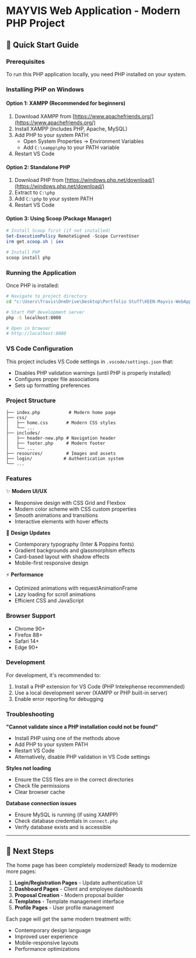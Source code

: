 # MAYVIS Web Application - Modern PHP Project

## 🚀 Quick Start Guide

### Prerequisites
To run this PHP application locally, you need PHP installed on your system.

### Installing PHP on Windows

#### Option 1: XAMPP (Recommended for beginners)
1. Download XAMPP from [https://www.apachefriends.org/](https://www.apachefriends.org/)
2. Install XAMPP (includes PHP, Apache, MySQL)
3. Add PHP to your system PATH:
   - Open System Properties → Environment Variables
   - Add `C:\xampp\php` to your PATH variable
4. Restart VS Code

#### Option 2: Standalone PHP
1. Download PHP from [https://windows.php.net/download/](https://windows.php.net/download/)
2. Extract to `C:\php`
3. Add `C:\php` to your system PATH
4. Restart VS Code

#### Option 3: Using Scoop (Package Manager)
```powershell
# Install Scoop first (if not installed)
Set-ExecutionPolicy RemoteSigned -Scope CurrentUser
irm get.scoop.sh | iex

# Install PHP
scoop install php
```

### Running the Application

Once PHP is installed:

```bash
# Navigate to project directory
cd "c:\Users\Travis\OneDrive\Desktop\Portfolio Stuff\KEEN-Mayvis-WebApp-Capstone-main"

# Start PHP development server
php -S localhost:8000

# Open in browser
# http://localhost:8000
```

### VS Code Configuration

This project includes VS Code settings in `.vscode/settings.json` that:
- Disables PHP validation warnings (until PHP is properly installed)
- Configures proper file associations
- Sets up formatting preferences

### Project Structure

```
├── index.php           # Modern home page
├── css/
│   ├── home.css       # Modern CSS styles
│   └── ...
├── includes/
│   ├── header-new.php # Navigation header
│   ├── footer.php     # Modern footer
│   └── ...
├── resources/         # Images and assets
├── login/            # Authentication system
└── ...
```

### Features

✨ **Modern UI/UX**
- Responsive design with CSS Grid and Flexbox
- Modern color scheme with CSS custom properties
- Smooth animations and transitions
- Interactive elements with hover effects

🎨 **Design Updates**
- Contemporary typography (Inter & Poppins fonts)
- Gradient backgrounds and glassmorphism effects
- Card-based layout with shadow effects
- Mobile-first responsive design

⚡ **Performance**
- Optimized animations with requestAnimationFrame
- Lazy loading for scroll animations
- Efficient CSS and JavaScript

### Browser Support
- Chrome 90+
- Firefox 88+
- Safari 14+
- Edge 90+

### Development

For development, it's recommended to:
1. Install a PHP extension for VS Code (PHP Intelephense recommended)
2. Use a local development server (XAMPP or PHP built-in server)
3. Enable error reporting for debugging

### Troubleshooting

**"Cannot validate since a PHP installation could not be found"**
- Install PHP using one of the methods above
- Add PHP to your system PATH
- Restart VS Code
- Alternatively, disable PHP validation in VS Code settings

**Styles not loading**
- Ensure the CSS files are in the correct directories
- Check file permissions
- Clear browser cache

**Database connection issues**
- Ensure MySQL is running (if using XAMPP)
- Check database credentials in `connect.php`
- Verify database exists and is accessible

---

## 🎯 Next Steps

The home page has been completely modernized! Ready to modernize more pages:

1. **Login/Registration Pages** - Update authentication UI
2. **Dashboard Pages** - Client and employee dashboards  
3. **Proposal Creation** - Modern proposal builder
4. **Templates** - Template management interface
5. **Profile Pages** - User profile management

Each page will get the same modern treatment with:
- Contemporary design language
- Improved user experience
- Mobile-responsive layouts
- Performance optimizations
